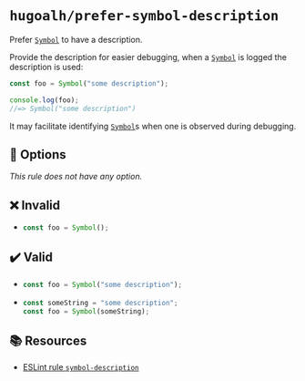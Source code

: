 # `hugoalh/prefer-symbol-description`

Prefer [`Symbol`][js-symbol] to have a description.

Provide the description for easier debugging, when a [`Symbol`][js-symbol] is logged the description is used:

```ts
const foo = Symbol("some description");

console.log(foo);
//=> Symbol("some description")
```

It may facilitate identifying [`Symbol`][js-symbol]s when one is observed during debugging.

## 🔧 Options

*This rule does not have any option.*

## ❌ Invalid

- ```ts
  const foo = Symbol();
  ```

## ✔️ Valid

- ```ts
  const foo = Symbol("some description");
  ```
- ```ts
  const someString = "some description";
  const foo = Symbol(someString);
  ```

## 📚 Resources

- [ESLint rule `symbol-description`](https://eslint.org/docs/latest/rules/symbol-description)

[js-symbol]: https://developer.mozilla.org/en-US/docs/Web/JavaScript/Reference/Global_Objects/Symbol/Symbol
